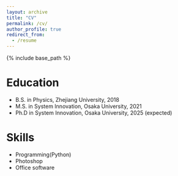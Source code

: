 ```yaml
---
layout: archive
title: "CV"
permalink: /cv/
author_profile: true
redirect_from:
  - /resume
---
```


{% include base_path %}

Education
======
* B.S. in Physics, Zhejiang University, 2018
* M.S. in System Innovation, Osaka University, 2021
* Ph.D in System Innovation, Osaka University, 2025 (expected)

  
Skills
======
* Programming(Python)
* Photoshop
* Office software


